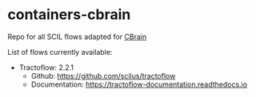 # containers-cbrain

Repo for all SCIL flows adapted for [CBrain](https://github.com/aces/cbrain/wiki)

List of flows currently available:
- Tractoflow: 2.2.1
  - Github: https://github.com/scilus/tractoflow
  - Documentation: https://tractoflow-documentation.readthedocs.io
